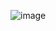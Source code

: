 ![image](https://github.com/ilrexho2011/Project-EULER-Possible-Solutions-Problems-101_to_200/assets/61479363/3ffd6e62-663d-4c49-8565-99bafbde3807)


